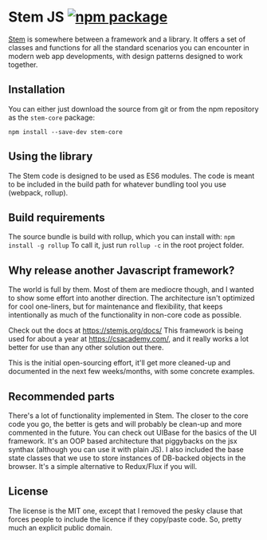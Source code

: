 # Stem JS [![npm package][npm-badge]][npm-url]
[Stem](https://stemjs.org) is somewhere between a framework and a library. It offers a set of classes and functions for all the standard scenarios you can encounter in modern web app developments, with design patterns designed to work together.

## Installation
You can either just download the source from git or from the npm repository as the `stem-core` package:
```
npm install --save-dev stem-core
```

## Using the library
The Stem code is designed to be used as ES6 modules. The code is meant to be included in the build path for whatever bundling tool you use (webpack, rollup).

## Build requirements
The source bundle is build with rollup, which you can install with:
`npm install -g rollup`
To call it, just run `rollup -c` in the root project folder.

## Why release another Javascript framework?
The world is full by them. Most of them are mediocre though, and I wanted to show some effort into another direction.
The architecture isn't optimized for cool one-liners, but for maintenance and flexibility, that keeps intentionally as much of the functionality in non-core code as possible.

Check out the docs at https://stemjs.org/docs/
This framework is being used for about a year at https://csacademy.com/, and it really works a lot better for use than any other solution out there.

This is the initial open-sourcing effort, it'll get more cleaned-up and documented in the next few weeks/months, with some concrete examples.

## Recommended parts
There's a lot of functionality implemented in Stem. The closer to the core code you go, the better is gets and will probably be clean-up and more commented in the future.
You can check out UIBase for the basics of the UI framework. It's an OOP based architecture that piggybacks on the jsx synthax (although you can use it with plain JS).
I also included the base state classes that we use to store instances of DB-backed objects in the browser. It's a simple alternative to Redux/Flux if you will.

## License
The license is the MIT one, except that I removed the pesky clause that forces people to include the licence if they copy/paste code.
So, pretty much an explicit public domain.

[npm-badge]: https://img.shields.io/npm/v/stem-core.svg?style=flat-square
[npm-url]: https://www.npmjs.org/package/stem-core